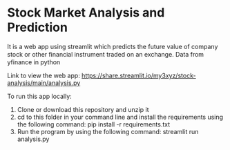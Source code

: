 # Stock Market Analysis and Prediction
It is a web app using streamlit which predicts the future value of company stock or other ﬁnancial instrument traded on an exchange.
Data from yfinance in python

Link to view the web app: https://share.streamlit.io/my3xyz/stock-analysis/main/analysis.py

To run this app locally:
1. Clone or download this repository and unzip it
2. cd to this folder in your command line and install the requirements using the following command:
    pip install -r requirements.txt
3. Run the program by using the following command:
     streamlit run analysis.py
